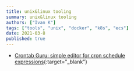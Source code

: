 ```yaml
---
title: unix&linux tooling
summary: unix&linux tooling
authors: ["Ivan K"]
tags: ["tools", "unix", "docker", "k8s", "ecs"]
date: 2021-03-8
published: true
---
```


- [Crontab Guru: simple editor for cron schedule expressions](https://crontab.guru){:target="_blank"}


